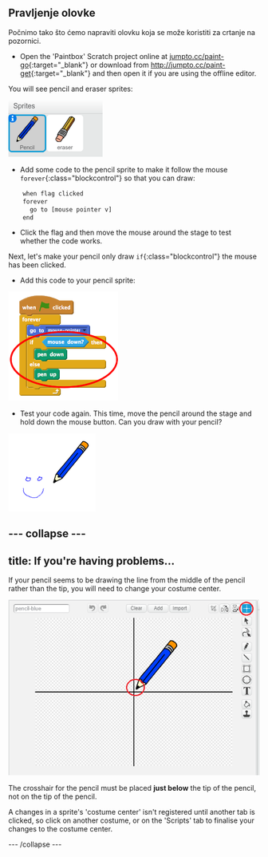 ## Pravljenje olovke

Počnimo tako što ćemo napraviti olovku koja se može koristiti za crtanje na pozornici.

+ Open the 'Paintbox' Scratch project online at [jumpto.cc/paint-go](http://jumpto.cc/paint-go){:target="_blank"} or download from <http://jumpto.cc/paint-get>{:target="_blank"} and then open it if you are using the offline editor.

You will see pencil and eraser sprites:

![screenshot](images/paint-starter.png)

+ Add some code to the pencil sprite to make it follow the mouse `forever`{:class="blockcontrol"} so that you can draw:

```blocks
    when flag clicked
    forever
      go to [mouse pointer v]
    end
```

+ Click the flag and then move the mouse around the stage to test whether the code works.

Next, let's make your pencil only draw `if`{:class="blockcontrol"} the mouse has been clicked.

+ Add this code to your pencil sprite:

![screenshot](images/paint-pencil-draw-code.png)

+ Test your code again. This time, move the pencil around the stage and hold down the mouse button. Can you draw with your pencil?

![screenshot](images/paint-draw.png)

## \--- collapse \---

## title: If you're having problems...

If your pencil seems to be drawing the line from the middle of the pencil rather than the tip, you will need to change your costume center.

![Costume center](images/costume-center.png)

The crosshair for the pencil must be placed **just below** the tip of the pencil, not on the tip of the pencil.

A changes in a sprite's 'costume center' isn't registered until another tab is clicked, so click on another costume, or on the 'Scripts' tab to finalise your changes to the costume center.

\--- /collapse \---